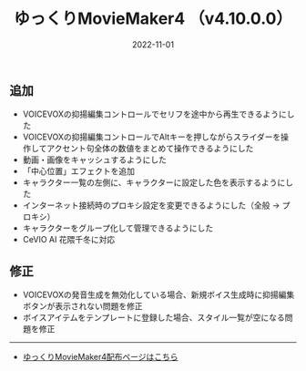 ﻿---
title: ゆっくりMovieMaker4  （v4.10.0.0）
date: 2022-11-01
tags: [YMM4,お知らせ]
---
## 追加
- VOICEVOXの抑揚編集コントロールでセリフを途中から再生できるようにした
- VOICEVOXの抑揚編集コントロールでAltキーを押しながらスライダーを操作してアクセント句全体の数値をまとめて操作できるようにした
- 動画・画像をキャッシュするようにした
- 「中心位置」エフェクトを追加
- キャラクター一覧の左側に、キャラクターに設定した色を表示するようにした
- インターネット接続時のプロキシ設定を変更できるようにした（全般 → プロキシ）
- キャラクターをグループ化して管理できるようにした
- CeVIO AI 花隈千冬に対応
## 修正
- VOICEVOXの発音生成を無効化している場合、新規ボイス生成時に抑揚編集ボタンが表示されない問題を修正
- ボイスアイテムをテンプレートに登録した場合、スタイル一覧が空になる問題を修正

---

- [ゆっくりMovieMaker4配布ページはこちら](../index.md)